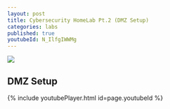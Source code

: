 ```yaml
---
layout: post
title: Cybersecurity HomeLab Pt.2 (DMZ Setup)
categories: labs
published: true
youtubeId: N_IlfgIWWMg
---
```


![]({{site.baseurl}}/images/seclabpt3.jpg)

## DMZ Setup

{% include youtubePlayer.html id=page.youtubeId %}
